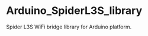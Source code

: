 Arduino_SpiderL3S_library
==========================

Spider L3S WiFi bridge library for Arduino platform.
